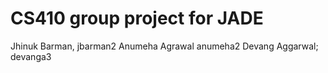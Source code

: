 # CS410 group project for JADE


Jhinuk Barman, jbarman2
Anumeha Agrawal  anumeha2
Devang Aggarwal; devanga3
